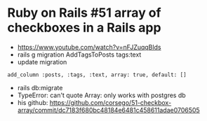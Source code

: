 # Ruby on Rails #51 array of checkboxes in a Rails app

- https://www.youtube.com/watch?v=nFJZuqqBlds
- rails g migration AddTagsToPosts tags:text
- update migration

```
add_column :posts, :tags, :text, array: true, default: []
```

- rails db:migrate
- TypeError: can't quote Array: only works with postgres db
- his github: https://github.com/corsego/51-checkbox-array/commit/dc7183f680bc48184e6481c458611adae0706505

